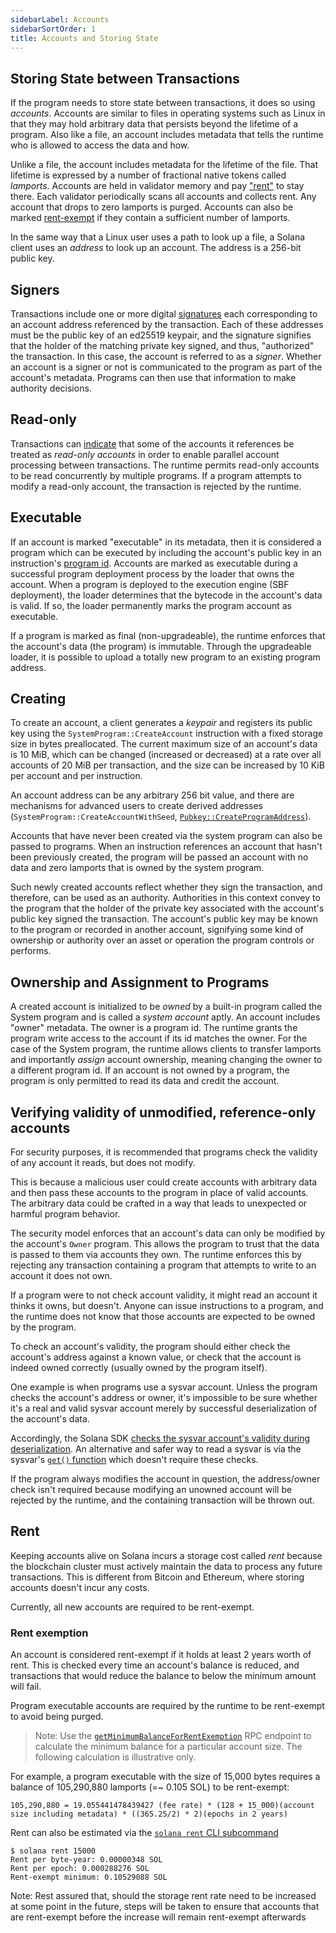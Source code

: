 ```yaml
---
sidebarLabel: Accounts
sidebarSortOrder: 1
title: Accounts and Storing State
---
```


## Storing State between Transactions

If the program needs to store state between transactions, it does so using
_accounts_. Accounts are similar to files in operating systems such as Linux in
that they may hold arbitrary data that persists beyond the lifetime of a
program. Also like a file, an account includes metadata that tells the runtime
who is allowed to access the data and how.

Unlike a file, the account includes metadata for the lifetime of the file. That
lifetime is expressed by a number of fractional native tokens called _lamports_.
Accounts are held in validator memory and pay ["rent"](#rent) to stay there.
Each validator periodically scans all accounts and collects rent. Any account
that drops to zero lamports is purged. Accounts can also be marked
[rent-exempt](#rent-exemption) if they contain a sufficient number of lamports.

In the same way that a Linux user uses a path to look up a file, a Solana client
uses an _address_ to look up an account. The address is a 256-bit public key.

## Signers

Transactions include one or more digital
[signatures](/docs/terminology.md#signature) each corresponding to an account
address referenced by the transaction. Each of these addresses must be the
public key of an ed25519 keypair, and the signature signifies that the holder of
the matching private key signed, and thus, "authorized" the transaction. In this
case, the account is referred to as a _signer_. Whether an account is a signer
or not is communicated to the program as part of the account's metadata.
Programs can then use that information to make authority decisions.

## Read-only

Transactions can [indicate](/docs/core/transactions.md#message-header-format)
that some of the accounts it references be treated as _read-only accounts_ in
order to enable parallel account processing between transactions. The runtime
permits read-only accounts to be read concurrently by multiple programs. If a
program attempts to modify a read-only account, the transaction is rejected by
the runtime.

## Executable

If an account is marked "executable" in its metadata, then it is considered a
program which can be executed by including the account's public key in an
instruction's [program id](/docs/core/transactions.md#program-id). Accounts are
marked as executable during a successful program deployment process by the
loader that owns the account. When a program is deployed to the execution engine
(SBF deployment), the loader determines that the bytecode in the account's data
is valid. If so, the loader permanently marks the program account as executable.

If a program is marked as final (non-upgradeable), the runtime enforces that the
account's data (the program) is immutable. Through the upgradeable loader, it is
possible to upload a totally new program to an existing program address.

## Creating

To create an account, a client generates a _keypair_ and registers its public
key using the `SystemProgram::CreateAccount` instruction with a fixed storage
size in bytes preallocated. The current maximum size of an account's data is 10
MiB, which can be changed (increased or decreased) at a rate over all accounts
of 20 MiB per transaction, and the size can be increased by 10 KiB per account
and per instruction.

An account address can be any arbitrary 256 bit value, and there are mechanisms
for advanced users to create derived addresses
(`SystemProgram::CreateAccountWithSeed`,
[`Pubkey::CreateProgramAddress`](/docs/core/cpi.md#program-derived-addresses)).

Accounts that have never been created via the system program can also be passed
to programs. When an instruction references an account that hasn't been
previously created, the program will be passed an account with no data and zero
lamports that is owned by the system program.

Such newly created accounts reflect whether they sign the transaction, and
therefore, can be used as an authority. Authorities in this context convey to
the program that the holder of the private key associated with the account's
public key signed the transaction. The account's public key may be known to the
program or recorded in another account, signifying some kind of ownership or
authority over an asset or operation the program controls or performs.

## Ownership and Assignment to Programs

A created account is initialized to be _owned_ by a built-in program called the
System program and is called a _system account_ aptly. An account includes
"owner" metadata. The owner is a program id. The runtime grants the program
write access to the account if its id matches the owner. For the case of the
System program, the runtime allows clients to transfer lamports and importantly
_assign_ account ownership, meaning changing the owner to a different program
id. If an account is not owned by a program, the program is only permitted to
read its data and credit the account.

## Verifying validity of unmodified, reference-only accounts

For security purposes, it is recommended that programs check the validity of any
account it reads, but does not modify.

This is because a malicious user could create accounts with arbitrary data and
then pass these accounts to the program in place of valid accounts. The
arbitrary data could be crafted in a way that leads to unexpected or harmful
program behavior.

The security model enforces that an account's data can only be modified by the
account's `Owner` program. This allows the program to trust that the data is
passed to them via accounts they own. The runtime enforces this by rejecting any
transaction containing a program that attempts to write to an account it does
not own.

If a program were to not check account validity, it might read an account it
thinks it owns, but doesn't. Anyone can issue instructions to a program, and the
runtime does not know that those accounts are expected to be owned by the
program.

To check an account's validity, the program should either check the account's
address against a known value, or check that the account is indeed owned
correctly (usually owned by the program itself).

One example is when programs use a sysvar account. Unless the program checks the
account's address or owner, it's impossible to be sure whether it's a real and
valid sysvar account merely by successful deserialization of the account's data.

Accordingly, the Solana SDK
[checks the sysvar account's validity during deserialization](https://github.com/solana-labs/solana/blob/a95675a7ce1651f7b59443eb146b356bc4b3f374/sdk/program/src/sysvar/mod.rs#L65).
An alternative and safer way to read a sysvar is via the sysvar's
[`get()` function](https://github.com/solana-labs/solana/blob/64bfc14a75671e4ec3fe969ded01a599645080eb/sdk/program/src/sysvar/mod.rs#L73)
which doesn't require these checks.

If the program always modifies the account in question, the address/owner check
isn't required because modifying an unowned account will be rejected by the
runtime, and the containing transaction will be thrown out.

## Rent

Keeping accounts alive on Solana incurs a storage cost called _rent_ because the
blockchain cluster must actively maintain the data to process any future
transactions. This is different from Bitcoin and Ethereum, where storing
accounts doesn't incur any costs.

Currently, all new accounts are required to be rent-exempt.

### Rent exemption

An account is considered rent-exempt if it holds at least 2 years worth of rent.
This is checked every time an account's balance is reduced, and transactions
that would reduce the balance to below the minimum amount will fail.

Program executable accounts are required by the runtime to be rent-exempt to
avoid being purged.

> Note: Use the
> [`getMinimumBalanceForRentExemption`](/docs/rpc/http/getMinimumBalanceForRentExemption.mdx)
> RPC endpoint to calculate the minimum balance for a particular account size.
> The following calculation is illustrative only.

For example, a program executable with the size of 15,000 bytes requires a
balance of 105,290,880 lamports (=~ 0.105 SOL) to be rent-exempt:

```text
105,290,880 = 19.055441478439427 (fee rate) * (128 + 15_000)(account size including metadata) * ((365.25/2) * 2)(epochs in 2 years)
```

Rent can also be estimated via the
[`solana rent` CLI subcommand](https://docs.solanalabs.com/cli/usage#solana-rent)

```text
$ solana rent 15000
Rent per byte-year: 0.00000348 SOL
Rent per epoch: 0.000288276 SOL
Rent-exempt minimum: 0.10529088 SOL
```

Note: Rest assured that, should the storage rent rate need to be increased at
some point in the future, steps will be taken to ensure that accounts that are
rent-exempt before the increase will remain rent-exempt afterwards
